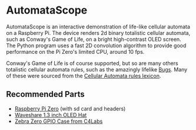 # AutomataScope

AutomataScope is an interactive demonstration of life-like cellular automata on a Raspberry Pi. The device renders 2d binary totalistic cellular automata, such as Conway's Game of Life, on a bright high-contrast OLED screen. The Python program uses a fast 2D convolution algorithm to provide good performance on the Pi Zero's limited CPU, around 10 fps.

Conway's Game of Life is of course supported, but so are many others totalistic cellular automata rules, such as the amazingly lifelike [Bugs](https://www.emis.de/journals/DMTCS/pdfpapers/dmAA0113.pdf). Many of these were sourced from the [Cellular Automata rules lexicon](http://psoup.math.wisc.edu/mcell/ca_rules.html).

## Recommended Parts

- [Raspberry Pi Zero](https://www.raspberrypi.org/products/raspberry-pi-zero-w/) (with sd card and headers)
- [Waveshare 1.3 inch OLED Hat](https://www.waveshare.com/1.3inch-oled-hat.htm)
- [Zebra Zero GPIO Case from C4Labs](https://www.c4labs.com/product/zebra-zero-case-raspberry-pi-zero-zero-w-color-and-upgrade-options/)
